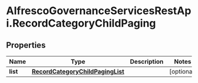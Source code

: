 # AlfrescoGovernanceServicesRestApi.RecordCategoryChildPaging

## Properties
Name | Type | Description | Notes
------------ | ------------- | ------------- | -------------
**list** | [**RecordCategoryChildPagingList**](RecordCategoryChildPagingList.md) |  | [optional] 


